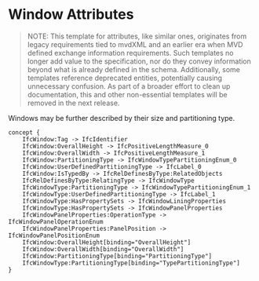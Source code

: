 Window Attributes
=================

> NOTE: This template for attributes, like similar ones, originates from legacy requirements tied to mvdXML and an earlier era when MVD defined exchange information requirements. Such templates no longer add value to the specification, nor do they convey information beyond what is already defined in the schema. Additionally, some templates reference deprecated entities, potentially causing unnecessary confusion.
As part of a broader effort to clean up documentation, this and other non-essential templates will be removed in the next release.

Windows may be further described by their size and partitioning type.

```
concept {
    IfcWindow:Tag -> IfcIdentifier
    IfcWindow:OverallHeight -> IfcPositiveLengthMeasure_0
    IfcWindow:OverallWidth -> IfcPositiveLengthMeasure_1
    IfcWindow:PartitioningType -> IfcWindowTypePartitioningEnum_0
    IfcWindow:UserDefinedPartitioningType -> IfcLabel_0
    IfcWindow:IsTypedBy -> IfcRelDefinesByType:RelatedObjects
    IfcRelDefinesByType:RelatingType -> IfcWindowType
    IfcWindowType:PartitioningType -> IfcWindowTypePartitioningEnum_1
    IfcWindowType:UserDefinedPartitioningType -> IfcLabel_1
    IfcWindowType:HasPropertySets -> IfcWindowLiningProperties
    IfcWindowType:HasPropertySets -> IfcWindowPanelProperties
    IfcWindowPanelProperties:OperationType -> IfcWindowPanelOperationEnum
    IfcWindowPanelProperties:PanelPosition -> IfcWindowPanelPositionEnum
    IfcWindow:OverallHeight[binding="OverallHeight"]
    IfcWindow:OverallWidth[binding="OverallWidth"]
    IfcWindow:PartitioningType[binding="PartitioningType"]
    IfcWindowType:PartitioningType[binding="TypePartitioningType"]
}
```

